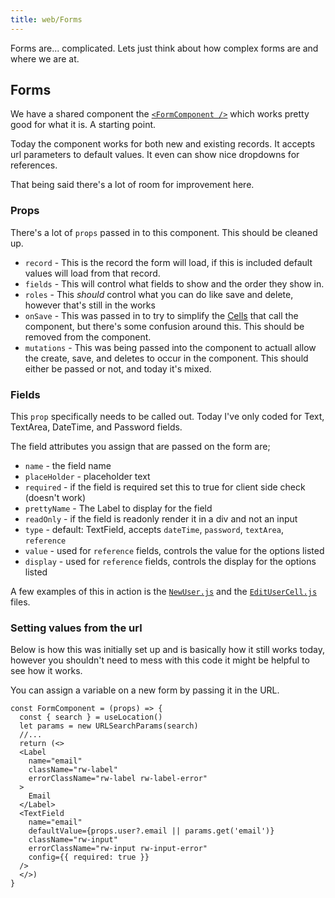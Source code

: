 ```yaml
---
title: web/Forms
---
```


Forms are... complicated.  Lets just think about how complex forms are and where we are at.

## Forms

We have a shared component the [`<FormComponent />`](https://github.com/tskrio/tskr/blob/main/web/src/components/FormComponent/FormComponent.js) which works pretty good for what it is.  A starting point.  

Today the component works for both new and existing records.  It accepts url parameters to default values.  It even can show nice dropdowns for references.  

That being said there's a lot of room for improvement here.

### Props

There's a lot of `props` passed in to this component.  This should be cleaned up.

- `record` - This is the record the form will load, if this is included default values will load from that record.
- `fields` - This will control what fields to show and the order they show in.
- `roles` - This *should* control what you can do like save and delete, however that's still in the works
- `onSave` - This was passed in to try to simplify the [Cells](/docs/web/cells) that call the component, but there's some confusion around this.  This should be removed from the component.
- `mutations` - This was being passed into the component to actuall allow the create, save, and deletes to occur in the component.  This should either be passed or not, and today it's mixed.

### Fields

This `prop` specifically needs to be called out.  Today I've only coded for Text, TextArea, DateTime, and Password fields.

The field attributes you assign that are passed on the form are;

- `name` - the field name
- `placeHolder` - placeholder text
- `required` - if the field is required set this to true for client side check (doesn't work)
- `prettyName` - The Label to display for the field
- `readOnly` - if the field is readonly render it in a div and not an input
- `type` - default: TextField, accepts `dateTime`, `password`, `textArea`, `reference`
- `value` - used for `reference` fields, controls the value for the options listed
- `display` - used for `reference` fields, controls the display for the options listed

A few examples of this in action is the [`NewUser.js`](https://github.com/tskrio/tskr/blob/main/web/src/components/User/NewUser/NewUser.js) and the [`EditUserCell.js`](https://github.com/tskrio/tskr/blob/main/web/src/components/User/EditUserCell/EditUserCell.js) files.
### Setting values from the url

Below is how this was initially set up and is basically how it still works today, however you shouldn't need to mess with this code it might be helpful to see how it works.

You can assign a variable on a new form by passing it in the URL.

```jsx/2-3,15/
const FormComponent = (props) => {
  const { search } = useLocation()
  let params = new URLSearchParams(search)
  //...
  return (<>
  <Label
    name="email"
    className="rw-label"
    errorClassName="rw-label rw-label-error"
  >
    Email
  </Label>
  <TextField
    name="email"
    defaultValue={props.user?.email || params.get('email')}
    className="rw-input"
    errorClassName="rw-input rw-input-error"
    config={{ required: true }}
  />
  </>)
}
```